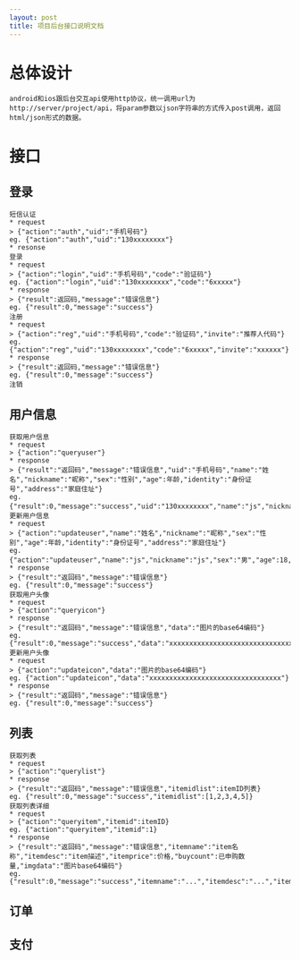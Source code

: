 ```yaml
---
layout: post
title: 项目后台接口说明文档
---
```

# 总体设计
	android和ios跟后台交互api使用http协议，统一调用url为http://server/project/api，将param参数以json字符串的方式传入post调用，返回html/json形式的数据。
	
# 接口

## 登录
	短信认证
	* request
	> {"action":"auth","uid":"手机号码"}
	eg. {"action":"auth","uid":"130xxxxxxxx"}
	* resonse
	登录
	* request
	> {"action":"login","uid":"手机号码","code":"验证码"}
	eg. {"action":"login","uid":"130xxxxxxxx","code":"6xxxxx"}
	* response
	> {"result":返回码,"message":"错误信息"}
	eg. {"result":0,"message":"success"}
	注册
	* request
	> {"action":"reg","uid":"手机号码","code":"验证码","invite":"推荐人代码"}
	eg. {"action":"reg","uid":"130xxxxxxxx","code":"6xxxxx","invite":"xxxxxx"}
	* response
	> {"result":返回码,"message":"错误信息"}
	eg. {"result":0,"message":"success"}
	注销
	
## 用户信息
	获取用户信息
	* request
	> {"action":"queryuser"}
	* response
	> {"result":"返回码","message":"错误信息","uid":"手机号码","name":"姓名","nickname":"昵称","sex":"性别","age":年龄,"identity":"身份证号","address":"家庭住址"}
	eg. {"result":0,"message":"success","uid":"130xxxxxxxx","name":"js","nickname":"js","sex":"男","age":18,"identity":"xxxxxxxxxxxxxxxxxx","address":"..."}
	更新用户信息
	* request
	> {"action":"updateuser","name":"姓名","nickname":"昵称","sex":"性别","age":年龄,"identity":"身份证号","address":"家庭住址"}
	eg. {"action":"updateuser","name":"js","nickname":"js","sex":"男","age":18,"identity":"xxxxxxxxxxxxxxxxxx","address":"..."}
	* response
	> {"result":"返回码","message":"错误信息"}
	eg. {"result":0,"message":"success"}
	获取用户头像
	* request
	> {"action":"queryicon"}
	* response
	> {"result":"返回码","message":"错误信息","data":"图片的base64编码"}
	eg. {"result":0,"message":"success","data":"xxxxxxxxxxxxxxxxxxxxxxxxxxxxxxxxx"}
	更新用户头像
	* request
	> {"action":"updateicon","data":"图片的base64编码"}
	eg. {"action":"updateicon","data":"xxxxxxxxxxxxxxxxxxxxxxxxxxxxxxxxx"}
	* response
	> {"result":"返回码","message":"错误信息"}
	eg. {"result":0,"message":"success"}
	
## 列表
	获取列表
	* request
	> {"action":"querylist"}
	* response
	> {"result":"返回码","message":"错误信息","itemidlist":itemID列表}
	eg. {"result":0,"message":"success","itemidlist":[1,2,3,4,5]}
	获取列表详细
	* request
	> {"action":"queryitem","itemid":itemID}
	eg. {"action":"queryitem","itemid":1}
	* response
	> {"result":"返回码","message":"错误信息","itemname":"item名称","itemdesc":"item描述","itemprice":价格,"buycount":已申购数量,"imgdata":"图片base64编码"}
	eg. {"result":0,"message":"success","itemname":"...","itemdesc":"...","itemprice":199,"buycount":200,"imgdata":"xxxxxxxxxxxxxxxxxxxxxxxxxxxxx"}
	
## 订单

## 支付
